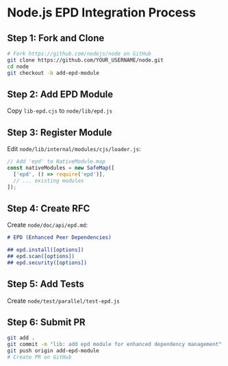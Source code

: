 # Node.js EPD Integration Process

## Step 1: Fork and Clone
```bash
# Fork https://github.com/nodejs/node on GitHub
git clone https://github.com/YOUR_USERNAME/node.git
cd node
git checkout -b add-epd-module
```

## Step 2: Add EPD Module
Copy `lib-epd.cjs` to `node/lib/epd.js`

## Step 3: Register Module
Edit `node/lib/internal/modules/cjs/loader.js`:
```javascript
// Add 'epd' to NativeModule.map
const nativeModules = new SafeMap([
  ['epd', () => require('epd')],
  // ... existing modules
]);
```

## Step 4: Create RFC
Create `node/doc/api/epd.md`:
```markdown
# EPD (Enhanced Peer Dependencies)

## epd.install([options])
## epd.scan([options]) 
## epd.security([options])
```

## Step 5: Add Tests
Create `node/test/parallel/test-epd.js`

## Step 6: Submit PR
```bash
git add .
git commit -m "lib: add epd module for enhanced dependency management"
git push origin add-epd-module
# Create PR on GitHub
```
